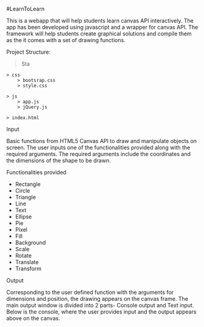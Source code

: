#LearnToLearn

This is a webapp that will help students learn canvas API interactively. The app has been developed using javascript and a wrapper for canvas API.
The framework will help students create graphical solutions and compile them as the it comes with a set of drawing functions.

Project Structure:

> Sta

	> css
		> bootsrap.css
		> style.css

	> js
		> app.js
		> jQuery.js

	> index.html		

Input

Basic functions from HTML5 Canvas API to draw and manipulate objects on screen. The user inputs one of the functionalities provided along with the required arguments. The required arguments include the coordinates and the dimensions of the shape to be drawn.


Functionalities provided

* Rectangle
* Circle
* Triangle
* Line
* Text
* Ellipse
* Pie
* Pixel
* Fill
* Background
* Scale
* Rotate
* Translate
* Transform


Output

Corresponding to the user defined function with the arguments for dimensions and position, the drawing appears on the canvas frame.
The main output window is divided into 2 parts- Console output and Text input. Below is the console, where the user provides input and the output appears above on the canvas. 



